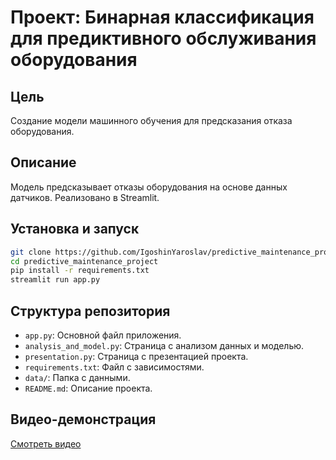 # Проект: Бинарная классификация для предиктивного обслуживания оборудования

## Цель
Создание модели машинного обучения для предсказания отказа оборудования.

## Описание
Модель предсказывает отказы оборудования на основе данных датчиков. Реализовано в Streamlit.

## Установка и запуск
```bash
git clone https://github.com/IgoshinYaroslav/predictive_maintenance_project.git
cd predictive_maintenance_project
pip install -r requirements.txt
streamlit run app.py
```

## Структура репозитория
- `app.py`: Основной файл приложения.
- `analysis_and_model.py`: Страница с анализом данных и моделью.
- `presentation.py`: Страница с презентацией проекта.
- `requirements.txt`: Файл с зависимостями.
- `data/`: Папка с данными.
- `README.md`: Описание проекта.

## Видео-демонстрация
[Смотреть видео](video/demo.mp4)
